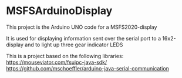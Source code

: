 # MSFSArduinoDisplay

This project is the Arduino UNO code for a MSFS2020-display

It is used for displaying information sent over the serial port to a 16x2-display and to light up three gear indicator LEDS

This is a project based on the following libraries:
https://mouseviator.com/fsuipc-java-sdk/
https://github.com/mschoeffler/arduino-java-serial-communication

